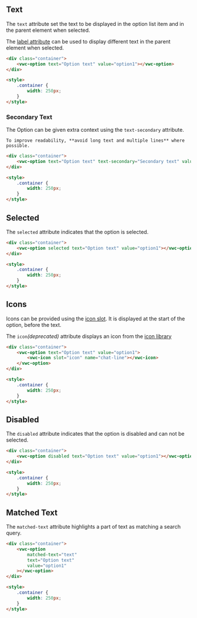 ## Text

The `text` attribute set the text to be displayed in the option list item and in the parent element when selected.

The [label attribute](/components/option/code/#label) can be used to display different text in the parent element when selected.

```html preview
<div class="container">
	<vwc-option text="Option text" value="option1"></vwc-option>
</div>

<style>
	.container {
		width: 250px;
	}
</style>
```

### Secondary Text

The Option can be given extra context using the `text-secondary` attribute.

<vwc-note connotation="information">
	<vwc-icon slot="icon" name="info-line" label="Note:"></vwc-icon>

    To improve readability, **avoid long text and multiple lines** where possible.

</vwc-note>

```html preview
<div class="container">
	<vwc-option text="Option text" text-secondary="Secondary text" value="option1"></vwc-option>
</div>

<style>
	.container {
		width: 250px;
	}
</style>
```

## Selected

The `selected` attribute indicates that the option is selected.

```html preview
<div class="container">
	<vwc-option selected text="Option text" value="option1"></vwc-option>
</div>

<style>
	.container {
		width: 250px;
	}
</style>
```

## Icons

Icons can be provided using the [icon slot](/components/option/code/#icon-slot). It is displayed at the start of the option, before the text.

The `icon`_(deprecated)_ attribute displays an icon from the [icon library](/icons/icons-gallery/)

```html preview
<div class="container">
	<vwc-option text="Option text" value="option1">
		<vwc-icon slot="icon" name="chat-line"></vwc-icon>
	</vwc-option>
</div>

<style>
	.container {
		width: 250px;
	}
</style>
```

## Disabled

The `disabled` attribute indicates that the option is disabled and can not be selected.

```html preview
<div class="container">
	<vwc-option disabled text="Option text" value="option1"></vwc-option>
</div>

<style>
	.container {
		width: 250px;
	}
</style>
```

## Matched Text

The `matched-text` attribute highlights a part of text as matching a search query.

```html preview
<div class="container">
	<vwc-option
		matched-text="text"
		text="Option text"
		value="option1"
	></vwc-option>
</div>

<style>
	.container {
		width: 250px;
	}
</style>
```
